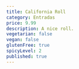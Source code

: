 ```yaml
---
title: California Roll
category: Entradas
price: 9.99
description: A nice roll.
vegetarian: false
vegan: false
glutenFree: true
spicyLevel: 2
published: true
---
```

